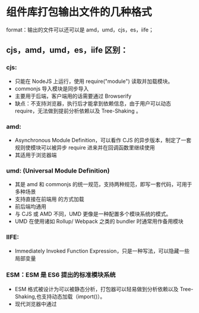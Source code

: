 # 组件库打包输出文件的几种格式

format：输出的文件可以还可以是 amd，umd，cjs，es，iife；

## cjs，amd，umd，es，iife 区别：

### cjs:

- 只能在 NodeJS 上运行，使用 require("module") 读取并加载模块。
- commonjs 导入模块是同步导入
- 主要用于后端，客户端用的话需要通过 Browserify
- 缺点：不支持浏览器，执行后才能拿到依赖信息，由于用户可以动态 require，无法做到提前分析依赖以及 Tree-Shaking 。

### amd:

- Asynchronous Module Definition，可以看作 CJS 的异步版本，制定了一套规则使模块可以被异步 require 进来并在回调函数里继续使用
- 其适用于浏览器端

### umd: (Universal Module Definition)

- 其是 amd 和 commonjs 的统一规范，支持两种规范，即写一套代码，可用于多种场景
- 支持直接在前端用 <script src="lib.umd.js"></script> 的方式加载
- 前后端均通用
- 与 CJS 或 AMD 不同，UMD 更像是一种配置多个模块系统的模式。
- UMD 在使用诸如 Rollup/ Webpack 之类的 bundler 时通常用作备用模块

### IIFE:

- Immediately Invoked Function Expression，只是一种写法，可以隐藏一些局部变量

### ESM：ESM 是 ES6 提出的标准模块系统

- ESM 格式被设计为可以被静态分析，打包器可以轻易做到分析依赖以及 Tree-Shaking,也支持动态加载（import()）。
- 现代浏览器中通过 <script type="module"> 直接导入
- 使用 import export 来管理依赖
- node 也开始支持
  > node 支持 ESModule node 最新版本进一步增强了对 ESModule 的支出，只需要在 package.json 增加一个选项即可 "type":"module"
- 很多浏览器开始支持
